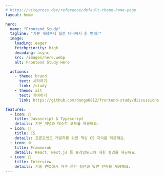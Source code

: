 ```yaml
---
# https://vitepress.dev/reference/default-theme-home-page
layout: home

hero:
  name: "Frontend Study"
  tagline: "기본 개념부터 실전 대비까지 한 번에!"
  image:
    loading: eager
    fetchpriority: high
    decoding: async
    src: /images/hero.webp
    alt: Frontend Study Hero

  actions:
    - theme: brand
      text: 시작하기
      link: /study
    - theme: alt
      text: 기여하기
      link: https://github.com/dango0812/frontend-study/discussions

features:
  - icon: 📗
    title: Javascript & Typescript
    details: 기본 개념과 테스트 코드를 제공해요.
  - icon: 📒
    title: CS
    details: 프론트엔드 개발자를 위한 핵심 CS 지식을 제공해요.
  - icon: 🌐
    title: Framewrok
    details: React, Next.js 등 프레임워크에 대한 설명을 제공해요.
  - icon: 📑
    title: Interview
    details: 기술 면접에서 자주 묻는 질문과 답변 전략을 제공해요.
---
```


